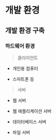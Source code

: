 # 개발 환경

## 개발 환경 구축

### 하드웨어 환경

> 클라이언트

- 개인용 컴퓨터

- 스마트폰 등

> 서버

- 웹 서버

- 웹 애플리케이션 서버

- 데이터베이스 서버

- 파일 서버